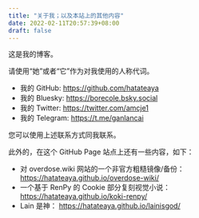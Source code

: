 ```yaml
---
title: "关于我；以及本站上的其他内容"
date: 2022-02-11T20:57:39+08:00
draft: false
---
```


这是我的博客。

请使用“她”或者“它”作为对我使用的人称代词。

- 我的 GitHub: <https://github.com/hatateaya>
- 我的 Bluesky: <https://borecole.bsky.social>
- 我的 Twitter: <https://twitter.com/amcje1>
- 我的 Telegram: <https://t.me/ganlancai>

您可以使用上述联系方式同我联系。

此外的，在这个 GitHub Page 站点上还有一些内容，如下：

- 对 overdose.wiki 网站的一个非官方粗糙镜像/备份： <https://hatateaya.github.io/overdose-wiki/>
- 一个基于 RenPy 的 Cookie 部分复刻视觉小说： <https://hatateaya.github.io/koki-renpy/>
- Lain 是神： <https://hatateaya.github.io/lainisgod/>
